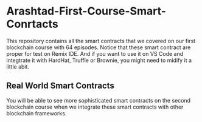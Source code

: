 # Arashtad-First-Course-Smart-Conrtacts

This repository contains all the smart contracts that we covered on our first blockchain course with 64 episodes. Notice that these smart contract are proper for test on Remix IDE. And if you want to use it on VS Code and integtrate it with HardHat, Truffle or Brownie, you might need to midify it a little abit.

## Real World Smart Contracts

You will be able to see more sophisticated smart contracts on the second blockchain course when we integrate these smart contracts with other blockchain frameworks.

